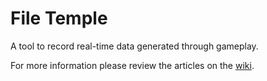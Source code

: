 # File Temple

A tool to record real-time data generated through gameplay.

For more information please review the articles on the [wiki](https://github.com/EDFilms/File-Temple/wiki).
